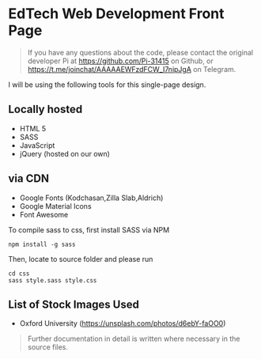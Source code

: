 # EdTech Web Development Front Page

>If you have any questions about the code, please contact the original developer Pi at https://github.com/Pi-31415 on Github, or https://t.me/joinchat/AAAAAEWFzdFCW_I7nipJgA on Telegram.

I will be using the following tools for this single-page design.

## Locally hosted

* HTML 5
* SASS
* JavaScript
* jQuery (hosted on our own)

## via CDN
* Google Fonts (Kodchasan,Zilla Slab,Aldrich)
* Google Material Icons
* Font Awesome


To compile sass to css, first install SASS via NPM

```
npm install -g sass
```

Then, locate to source folder and please run

```
cd css
sass style.sass style.css
```

## List of Stock Images Used
* Oxford University (https://unsplash.com/photos/d6ebY-faOO0)

>Further documentation in detail is written where necessary in the source files.
